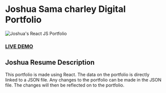 # Joshua Sama charley Digital Portfolio

![Joshua's React JS Portfolio](resume-screenshot.JPG?raw=true "I made this portfolio with Love")

### <a href="https://joshuaportfolio.netlify.app/">LIVE DEMO</a>

## Joshua Resume Description

This portfolio is made using React. The data on the portfolio is directly linked to a JSON file. Any changes to the portfolio can be made in the JSON file. The changes will then be reflected on to the portfolio.
